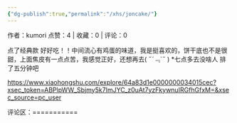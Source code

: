 ```yaml
---
{"dg-publish":true,"permalink":"/xhs/joncake/"}
---
```


作者：kumori
点赞：4   |   收藏：0   |   评论：0

点了经典款 好好吃！！中间流心有鸡蛋的味道，我是挺喜欢的，饼干底也不是很甜，上面焦皮有一点点苦，我感觉正好，还想再去( ﻿˶﻿´﹃`˵﻿ )
*七点多去没啥人 排了五分钟吧

https://www.xiaohongshu.com/explore/64a83d1e0000000034015cec?xsec_token=ABPlpWW_Sbjmy5k7ImJYC_z0uAt7yzFkywnuIRGfhGfxM=&xsec_source=pc_user

评论区：===========

